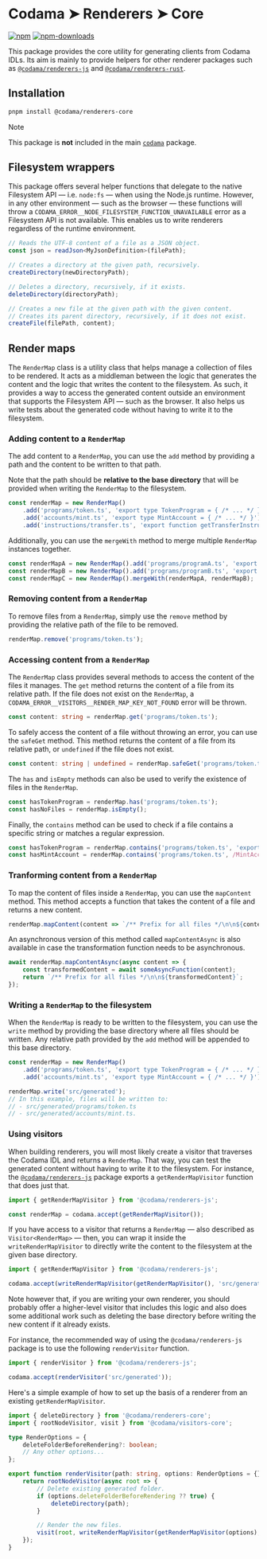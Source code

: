 # Codama ➤ Renderers ➤ Core

[![npm][npm-image]][npm-url]
[![npm-downloads][npm-downloads-image]][npm-url]

[npm-downloads-image]: https://img.shields.io/npm/dm/@codama/renderers-core.svg?style=flat
[npm-image]: https://img.shields.io/npm/v/@codama/renderers-core.svg?style=flat&label=%40codama%2Frenderers-core
[npm-url]: https://www.npmjs.com/package/@codama/renderers-core

This package provides the core utility for generating clients from Codama IDLs. Its aim is mainly to provide helpers for other renderer packages such as [`@codama/renderers-js`](../renderers-js) and [`@codama/renderers-rust`](../renderers-rust).

## Installation

```sh
pnpm install @codama/renderers-core
```

> [!NOTE]
> This package is **not** included in the main [`codama`](../library) package.

## Filesystem wrappers

This package offers several helper functions that delegate to the native Filesystem API — i.e. `node:fs` — when using the Node.js runtime. However, in any other environment — such as the browser — these functions will throw a `CODAMA_ERROR__NODE_FILESYSTEM_FUNCTION_UNAVAILABLE` error as a Filesystem API is not available. This enables us to write renderers regardless of the runtime environment.

```ts
// Reads the UTF-8 content of a file as a JSON object.
const json = readJson<MyJsonDefinition>(filePath);

// Creates a directory at the given path, recursively.
createDirectory(newDirectoryPath);

// Deletes a directory, recursively, if it exists.
deleteDirectory(directoryPath);

// Creates a new file at the given path with the given content.
// Creates its parent directory, recursively, if it does not exist.
createFile(filePath, content);
```

## Render maps

The `RenderMap` class is a utility class that helps manage a collection of files to be rendered. It acts as a middleman between the logic that generates the content and the logic that writes the content to the filesystem. As such, it provides a way to access the generated content outside an environment that supports the Filesystem API — such as the browser. It also helps us write tests about the generated code without having to write it to the filesystem.

### Adding content to a `RenderMap`

The add content to a `RenderMap`, you can use the `add` method by providing a path and the content to be written to that path.

Note that the path should be **relative to the base directory** that will be provided when writing the `RenderMap` to the filesystem.

```ts
const renderMap = new RenderMap()
    .add('programs/token.ts', 'export type TokenProgram = { /* ... */ }')
    .add('accounts/mint.ts', 'export type MintAccount = { /* ... */ }')
    .add('instructions/transfer.ts', 'export function getTransferInstruction = { /* ... */ }');
```

Additionally, you can use the `mergeWith` method to merge multiple `RenderMap` instances together.

```ts
const renderMapA = new RenderMap().add('programs/programA.ts', 'export type ProgramA = { /* ... */ }');
const renderMapB = new RenderMap().add('programs/programB.ts', 'export type ProgramB = { /* ... */ }');
const renderMapC = new RenderMap().mergeWith(renderMapA, renderMapB);
```

### Removing content from a `RenderMap`

To remove files from a `RenderMap`, simply use the `remove` method by providing the relative path of the file to be removed.

```ts
renderMap.remove('programs/token.ts');
```

### Accessing content from a `RenderMap`

The `RenderMap` class provides several methods to access the content of the files it manages. The `get` method returns the content of a file from its relative path. If the file does not exist on the `RenderMap`, a `CODAMA_ERROR__VISITORS__RENDER_MAP_KEY_NOT_FOUND` error will be thrown.

```ts
const content: string = renderMap.get('programs/token.ts');
```

To safely access the content of a file without throwing an error, you can use the `safeGet` method. This method returns the content of a file from its relative path, or `undefined` if the file does not exist.

```ts
const content: string | undefined = renderMap.safeGet('programs/token.ts');
```

The `has` and `isEmpty` methods can also be used to verify the existence of files in the `RenderMap`.

```ts
const hasTokenProgram = renderMap.has('programs/token.ts');
const hasNoFiles = renderMap.isEmpty();
```

Finally, the `contains` method can be used to check if a file contains a specific string or matches a regular expression.

```ts
const hasTokenProgram = renderMap.contains('programs/token.ts', 'export type TokenProgram = { /* ... */ }');
const hasMintAccount = renderMap.contains('programs/token.ts', /MintAccount/);
```

### Tranforming content from a `RenderMap`

To map the content of files inside a `RenderMap`, you can use the `mapContent` method. This method accepts a function that takes the content of a file and returns a new content.

```ts
renderMap.mapContent(content => `/** Prefix for all files */\n\n${content}`);
```

An asynchronous version of this method called `mapContentAsync` is also available in case the transformation function needs to be asynchronous.

```ts
await renderMap.mapContentAsync(async content => {
    const transformedContent = await someAsyncFunction(content);
    return `/** Prefix for all files */\n\n${transformedContent}`;
});
```

### Writing a `RenderMap` to the filesystem

When the `RenderMap` is ready to be written to the filesystem, you can use the `write` method by providing the base directory where all files should be written. Any relative path provided by the `add` method will be appended to this base directory.

```ts
const renderMap = new RenderMap()
    .add('programs/token.ts', 'export type TokenProgram = { /* ... */ }')
    .add('accounts/mint.ts', 'export type MintAccount = { /* ... */ }');

renderMap.write('src/generated');
// In this example, files will be written to:
// - src/generated/programs/token.ts
// - src/generated/accounts/mint.ts.
```

### Using visitors

When building renderers, you will most likely create a visitor that traverses the Codama IDL and returns a `RenderMap`. That way, you can test the generated content without having to write it to the filesystem. For instance, the [`@codama/renderers-js`](../renderers-js) package exports a `getRenderMapVisitor` function that does just that.

```ts
import { getRenderMapVisitor } from '@codama/renderers-js';

const renderMap = codama.accept(getRenderMapVisitor());
```

If you have access to a visitor that returns a `RenderMap` — also described as `Visitor<RenderMap>` — then, you can wrap it inside the `writeRenderMapVisitor` to directly write the content to the filesystem at the given base directory.

```ts
import { getRenderMapVisitor } from '@codama/renderers-js';

codama.accept(writeRenderMapVisitor(getRenderMapVisitor(), 'src/generated'));
```

Note however that, if you are writing your own renderer, you should probably offer a higher-level visitor that includes this logic and also does some additional work such as deleting the base directory before writing the new content if it already exists.

For instance, the recommended way of using the `@codama/renderers-js` package is to use the following `renderVisitor` function.

```ts
import { renderVisitor } from '@codama/renderers-js';

codama.accept(renderVisitor('src/generated'));
```

Here's a simple example of how to set up the basis of a renderer from an existing `getRenderMapVisitor`.

```ts
import { deleteDirectory } from '@codama/renderers-core';
import { rootNodeVisitor, visit } from '@codama/visitors-core';

type RenderOptions = {
    deleteFolderBeforeRendering?: boolean;
    // Any other options...
};

export function renderVisitor(path: string, options: RenderOptions = {}) {
    return rootNodeVisitor(async root => {
        // Delete existing generated folder.
        if (options.deleteFolderBeforeRendering ?? true) {
            deleteDirectory(path);
        }

        // Render the new files.
        visit(root, writeRenderMapVisitor(getRenderMapVisitor(options), path));
    });
}
```
